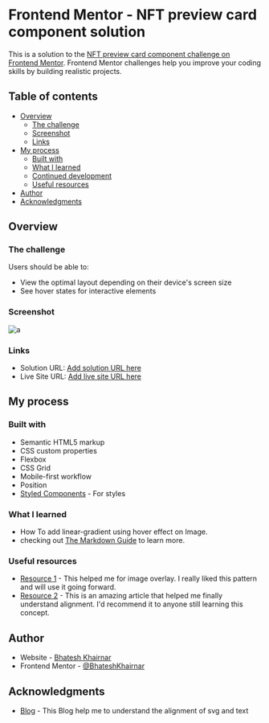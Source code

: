 # Frontend Mentor - NFT preview card component solution

This is a solution to the [NFT preview card component challenge on Frontend Mentor](https://www.frontendmentor.io/challenges/nft-preview-card-component-SbdUL_w0U). Frontend Mentor challenges help you improve your coding skills by building realistic projects. 

## Table of contents

- [Overview](#overview)
  - [The challenge](#the-challenge)
  - [Screenshot](#screenshot)
  - [Links](#links)
- [My process](#my-process)
  - [Built with](#built-with)
  - [What I learned](#what-i-learned)
  - [Continued development](#continued-development)
  - [Useful resources](#useful-resources)
- [Author](#author)
- [Acknowledgments](#acknowledgments)


## Overview

### The challenge

Users should be able to:

- View the optimal layout depending on their device's screen size
- See hover states for interactive elements

### Screenshot

![a](https://github.com/BhateshKhairnar/NFT-Preview-Card-Component/assets/111328681/541b5ab6-3af4-4f69-b135-df6c0281bc21)


### Links

- Solution URL: [Add solution URL here](https://your-solution-url.com)
- Live Site URL: [Add live site URL here](https://your-live-site-url.com)

## My process

### Built with

- Semantic HTML5 markup
- CSS custom properties
- Flexbox
- CSS Grid
- Mobile-first workflow
- Position 
- [Styled Components](https://styled-components.com/) - For styles

### What I learned

- How To add linear-gradient using hover effect on Image.
- checking out [The Markdown Guide](https://www.markdownguide.org/) to learn more.


### Useful resources

- [Resource 1](https://www.w3schools.com/howto/howto_css_image_overlay.asp) - This helped me for image overlay. I really liked this pattern and will use it going forward.
- [Resource 2](https://blog.prototypr.io/align-svg-icons-to-text-and-say-goodbye-to-font-icons-d44b3d7b26b4) - This is an amazing article that helped me finally understand alignment. I'd recommend it to anyone still learning this concept.

## Author

- Website - [Bhatesh Khairnar](https://www.your-site.com)
- Frontend Mentor - [@BhateshKhairnar](https://www.frontendmentor.io/profile/BhateshKhairnar)


## Acknowledgments

- [Blog](https://blog.prototypr.io/align-svg-icons-to-text-and-say-goodbye-to-font-icons-d44b3d7b26b4) - This Blog help me to understand the alignment of svg and text
